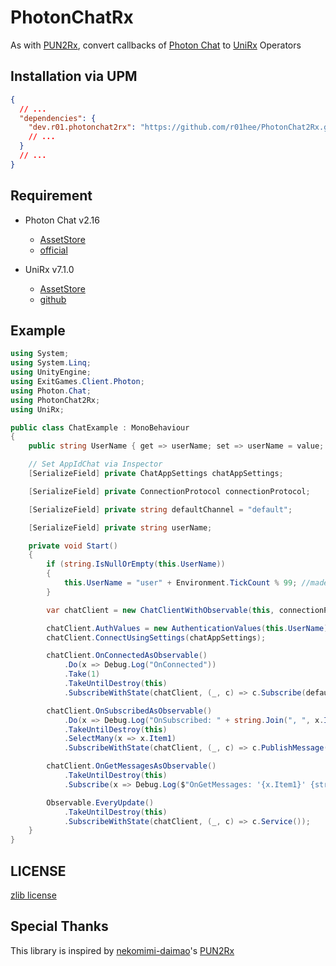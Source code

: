 # PhotonChatRx
As with [PUN2Rx](https://github.com/nekomimi-daimao/PUN2Rx), convert callbacks of [Photon Chat](https://www.photonengine.com/en-US/Chat) to [UniRx](https://github.com/neuecc/UniRx) Operators

## Installation via UPM

```json
{
  // ...
  "dependencies": {
    "dev.r01.photonchat2rx": "https://github.com/r01hee/PhotonChat2Rx.git",
    // ...
  }
  // ...
}
```
## Requirement
- Photon Chat v2.16
    - [AssetStore](https://assetstore.unity.com/packages/tools/network/photon-chat-45334)
    - [official](https://www.photonengine.com/en-US/Chat)

- UniRx v7.1.0
    - [AssetStore](https://assetstore.unity.com/packages/tools/integration/unirx-reactive-extensions-for-unity-17276)
    - [github](https://github.com/neuecc/UniRx)

## Example

```c#
using System;
using System.Linq;
using UnityEngine;
using ExitGames.Client.Photon;
using Photon.Chat;
using PhotonChat2Rx;
using UniRx;

public class ChatExample : MonoBehaviour
{
    public string UserName { get => userName; set => userName = value; }

    // Set AppIdChat via Inspector
    [SerializeField] private ChatAppSettings chatAppSettings;

    [SerializeField] private ConnectionProtocol connectionProtocol;

    [SerializeField] private string defaultChannel = "default";

    [SerializeField] private string userName;

    private void Start()
    {
        if (string.IsNullOrEmpty(this.UserName))
        {
            this.UserName = "user" + Environment.TickCount % 99; //made-up username
        }

        var chatClient = new ChatClientWithObservable(this, connectionProtocol);

        chatClient.AuthValues = new AuthenticationValues(this.UserName);
        chatClient.ConnectUsingSettings(chatAppSettings);

        chatClient.OnConnectedAsObservable()
            .Do(x => Debug.Log("OnConnected"))
            .Take(1)
            .TakeUntilDestroy(this)
            .SubscribeWithState(chatClient, (_, c) => c.Subscribe(defaultChannel));

        chatClient.OnSubscribedAsObservable()
            .Do(x => Debug.Log("OnSubscribed: " + string.Join(", ", x.Item1)))
            .TakeUntilDestroy(this)
            .SelectMany(x => x.Item1)
            .SubscribeWithState(chatClient, (_, c) => c.PublishMessage(defaultChannel, $"Hello, I'm {c.UserId}."));

        chatClient.OnGetMessagesAsObservable()
            .TakeUntilDestroy(this)
            .Subscribe(x => Debug.Log($"OnGetMessages: '{x.Item1}' {string.Join(", ", Enumerable.Range(0, x.Item2.Length).Select(i => $"{x.Item2[i]}>{x.Item3[i]}"))}"));

        Observable.EveryUpdate()
            .TakeUntilDestroy(this)
            .SubscribeWithState(chatClient, (_, c) => c.Service());
    }
}
```

## LICENSE
[zlib license](https://github.com/r01hee/PhotonChat2Rx/blob/master/LICENSE)

## Special Thanks
This library is inspired by [nekomimi-daimao](https://qiita.com/nekomimi-daimao)'s [PUN2Rx](https://github.com/nekomimi-daimao/PUN2Rx)